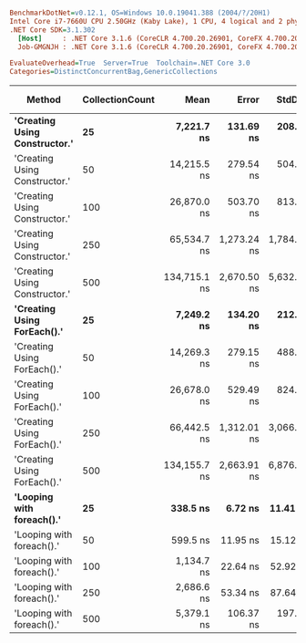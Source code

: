 ``` ini

BenchmarkDotNet=v0.12.1, OS=Windows 10.0.19041.388 (2004/?/20H1)
Intel Core i7-7660U CPU 2.50GHz (Kaby Lake), 1 CPU, 4 logical and 2 physical cores
.NET Core SDK=3.1.302
  [Host]     : .NET Core 3.1.6 (CoreCLR 4.700.20.26901, CoreFX 4.700.20.31603), X64 RyuJIT
  Job-GMGNJH : .NET Core 3.1.6 (CoreCLR 4.700.20.26901, CoreFX 4.700.20.31603), X64 RyuJIT

EvaluateOverhead=True  Server=True  Toolchain=.NET Core 3.0  
Categories=DistinctConcurrentBag,GenericCollections  

```
|                        Method | CollectionCount |         Mean |       Error |      StdDev |  Gen 0 | Gen 1 | Gen 2 | Allocated |
|------------------------------ |---------------- |-------------:|------------:|------------:|-------:|------:|------:|----------:|
| **&#39;Creating Using Constructor.&#39;** |              **25** |   **7,221.7 ns** |   **131.69 ns** |   **208.87 ns** | **0.0076** |     **-** |     **-** |    **2192 B** |
| &#39;Creating Using Constructor.&#39; |              50 |  14,215.5 ns |   279.54 ns |   504.07 ns | 0.0153 |     - |     - |    4408 B |
| &#39;Creating Using Constructor.&#39; |             100 |  26,870.0 ns |   503.70 ns |   813.38 ns | 0.0305 |     - |     - |    9064 B |
| &#39;Creating Using Constructor.&#39; |             250 |  65,534.7 ns | 1,273.24 ns | 1,784.90 ns | 0.1221 |     - |     - |   19288 B |
| &#39;Creating Using Constructor.&#39; |             500 | 134,715.1 ns | 2,670.50 ns | 5,632.98 ns | 0.2441 |     - |     - |   40168 B |
|   **&#39;Creating Using ForEach().&#39;** |              **25** |   **7,249.2 ns** |   **134.20 ns** |   **212.85 ns** | **0.0076** |     **-** |     **-** |    **1960 B** |
|   &#39;Creating Using ForEach().&#39; |              50 |  14,269.3 ns |   279.15 ns |   488.91 ns | 0.0153 |     - |     - |    3976 B |
|   &#39;Creating Using ForEach().&#39; |             100 |  26,678.0 ns |   529.49 ns |   824.35 ns | 0.0305 |     - |     - |    8232 B |
|   &#39;Creating Using ForEach().&#39; |             250 |  66,442.5 ns | 1,312.01 ns | 3,066.78 ns | 0.1221 |     - |     - |   17256 B |
|   &#39;Creating Using ForEach().&#39; |             500 | 134,155.7 ns | 2,663.91 ns | 6,876.40 ns | 0.2441 |     - |     - |   36136 B |
|     **&#39;Looping with foreach().&#39;** |              **25** |     **338.5 ns** |     **6.72 ns** |    **11.41 ns** | **0.0277** |     **-** |     **-** |     **264 B** |
|     &#39;Looping with foreach().&#39; |              50 |     599.5 ns |    11.95 ns |    15.12 ns | 0.0486 |     - |     - |     464 B |
|     &#39;Looping with foreach().&#39; |             100 |   1,134.7 ns |    22.64 ns |    52.92 ns | 0.0916 |     - |     - |     864 B |
|     &#39;Looping with foreach().&#39; |             250 |   2,686.6 ns |    53.34 ns |    87.64 ns | 0.2174 |     - |     - |    2064 B |
|     &#39;Looping with foreach().&#39; |             500 |   5,379.1 ns |   106.37 ns |   197.16 ns | 0.4349 |     - |     - |    4064 B |
